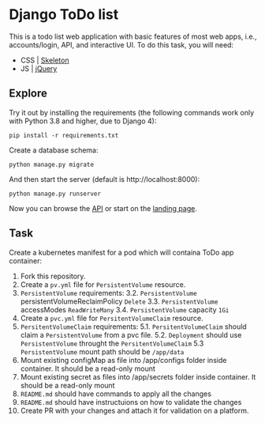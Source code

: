 # Django ToDo list

This is a todo list web application with basic features of most web apps, i.e., accounts/login, API, and interactive UI. To do this task, you will need:

- CSS | [Skeleton](http://getskeleton.com/)
- JS  | [jQuery](https://jquery.com/)

## Explore

Try it out by installing the requirements (the following commands work only with Python 3.8 and higher, due to Django 4):

```
pip install -r requirements.txt
```

Create a database schema:

```
python manage.py migrate
```

And then start the server (default is http://localhost:8000):

```
python manage.py runserver
```

Now you can browse the [API](http://localhost:8000/api/) or start on the [landing page](http://localhost:8000/).

## Task

Create a kubernetes manifest for a pod which will containa ToDo app container:

1. Fork this repository.
1. Create a `pv.yml` file for `PersistentVolume` resource.
1. `PersistentVolume` requirements:
3.2. `PersistentVolume` persistentVolumeReclaimPolicy `Delete`
3.3. `PersistentVolume` accessModes `ReadWriteMany`
3.4. `PersistentVolume` capacity `1Gi`
1. Create a `pvc.yml` file for `PersitentVolumeClaim` resource.
1. `PersitentVolumeClaim` requirements:
5.1. `PersitentVolumeClaim` should claim a `PersistentVolume` from a pvc file.
5.2. `Deployment` should use `PersistentVolume` throught the `PersitentVolumeClaim`
5.3 `PersistentVolume` mount path should be `/app/data`
1. Mount existing configMap as file into /app/configs folder inside container. It should be a read-only mount
1. Mount existing secret as files into /app/secrets folder inside container. It should be a read-only mount
1. `README.md` should have commands to apply all the changes
1. `README.md` should have instructuions on how to validate the changes
1. Create PR with your changes and attach it for validation on a platform.

